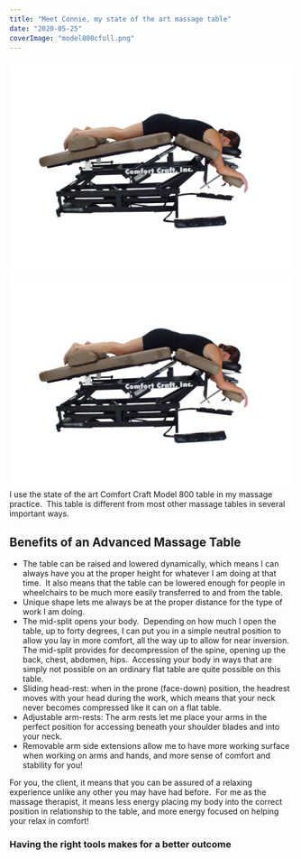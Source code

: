 ```yaml
---
title: "Meet Connie, my state of the art massage table"
date: "2020-05-25"
coverImage: "model800cfull.png"
---
```


![No more back pain - advanced massage table image](images/model800cfull-1024x768.png)  
![person laying prone upon an open comfort craft model 800 massage table](images/model800cfull-1024x768.png)I use the state of the art Comfort Craft Model 800 table in my massage practice.  This table is different from most other massage tables in several important ways.

## Benefits of an Advanced Massage Table

- The table can be raised and lowered dynamically, which means I can always have you at the proper height for whatever I am doing at that time.  It also means that the table can be lowered enough for people in wheelchairs to be much more easily transferred to and from the table.
- Unique shape lets me always be at the proper distance for the type of work I am doing. 
- The mid-split opens your body.  Depending on how much I open the table, up to forty degrees, I can put you in a simple neutral position to allow you lay in more comfort, all the way up to allow for near inversion.  The mid-split provides for decompression of the spine, opening up the back, chest, abdomen, hips.  Accessing your body in ways that are simply not possible on an ordinary flat table are quite possible on this table.
- Sliding head-rest: when in the prone (face-down) position, the headrest moves with your head during the work, which means that your neck never becomes compressed like it can on a flat table.
- Adjustable arm-rests: The arm rests let me place your arms in the perfect position for accessing beneath your shoulder blades and into your neck.
- Removable arm side extensions allow me to have more working surface when working on arms and hands, and more sense of comfort and stability for you!

For you, the client, it means that you can be assured of a relaxing experience unlike any other you may have had before.  For me as the massage therapist, it means less energy placing my body into the correct position in relationship to the table, and more energy focused on helping your relax in comfort!

### Having the right tools makes for a better outcome
